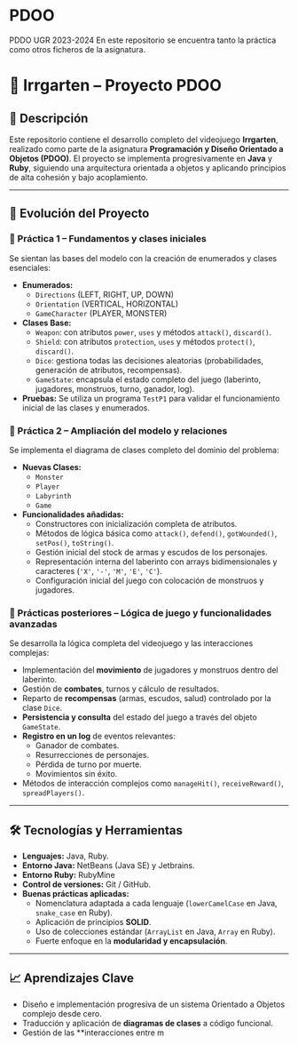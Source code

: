 # PDOO
PDDO UGR 2023-2024
En este repositorio se encuentra tanto la práctica como otros ficheros de la asignatura.

# 🏰 Irrgarten – Proyecto PDOO

## 📌 Descripción
Este repositorio contiene el desarrollo completo del videojuego **Irrgarten**, realizado como parte de la asignatura **Programación y Diseño Orientado a Objetos (PDOO)**.
El proyecto se implementa progresivamente en **Java** y **Ruby**, siguiendo una arquitectura orientada a objetos y aplicando principios de alta cohesión y bajo acoplamiento.

---

## 📆 Evolución del Proyecto

### 🔹 Práctica 1 – Fundamentos y clases iniciales
Se sientan las bases del modelo con la creación de enumerados y clases esenciales:
-   **Enumerados:**
    -   `Directions` (LEFT, RIGHT, UP, DOWN)
    -   `Orientation` (VERTICAL, HORIZONTAL)
    -   `GameCharacter` (PLAYER, MONSTER)
-   **Clases Base:**
    -   `Weapon`: con atributos `power`, `uses` y métodos `attack()`, `discard()`.
    -   `Shield`: con atributos `protection`, `uses` y métodos `protect()`, `discard()`.
    -   `Dice`: gestiona todas las decisiones aleatorias (probabilidades, generación de atributos, recompensas).
    -   `GameState`: encapsula el estado completo del juego (laberinto, jugadores, monstruos, turno, ganador, log).
-   **Pruebas:** Se utiliza un programa `TestP1` para validar el funcionamiento inicial de las clases y enumerados.

### 🔹 Práctica 2 – Ampliación del modelo y relaciones
Se implementa el diagrama de clases completo del dominio del problema:
-   **Nuevas Clases:**
    -   `Monster`
    -   `Player`
    -   `Labyrinth`
    -   `Game`
-   **Funcionalidades añadidas:**
    -   Constructores con inicialización completa de atributos.
    -   Métodos de lógica básica como `attack()`, `defend()`, `gotWounded()`, `setPos()`, `toString()`.
    -   Gestión inicial del stock de armas y escudos de los personajes.
    -   Representación interna del laberinto con arrays bidimensionales y caracteres (`'X'`, `'-'`, `'M'`, `'E'`, `'C'`).
    -   Configuración inicial del juego con colocación de monstruos y jugadores.

### 🔹 Prácticas posteriores – Lógica de juego y funcionalidades avanzadas
Se desarrolla la lógica completa del videojuego y las interacciones complejas:
-   Implementación del **movimiento** de jugadores y monstruos dentro del laberinto.
-   Gestión de **combates**, turnos y cálculo de resultados.
-   Reparto de **recompensas** (armas, escudos, salud) controlado por la clase `Dice`.
-   **Persistencia y consulta** del estado del juego a través del objeto `GameState`.
-   **Registro en un log** de eventos relevantes:
    -   Ganador de combates.
    -   Resurrecciones de personajes.
    -   Pérdida de turno por muerte.
    -   Movimientos sin éxito.
-   Métodos de interacción complejos como `manageHit()`, `receiveReward()`, `spreadPlayers()`.

---

## 🛠️ Tecnologías y Herramientas
-   **Lenguajes:** Java, Ruby.
-   **Entorno Java:** NetBeans (Java SE) y Jetbrains.
-   **Entorno Ruby:** RubyMine
-   **Control de versiones:** Git / GitHub.
-   **Buenas prácticas aplicadas:**
    -   Nomenclatura adaptada a cada lenguaje (`lowerCamelCase` en Java, `snake_case` en Ruby).
    -   Aplicación de principios **SOLID**.
    -   Uso de colecciones estándar (`ArrayList` en Java, `Array` en Ruby).
    -   Fuerte enfoque en la **modularidad y encapsulación**.

---

## 📈 Aprendizajes Clave
-   Diseño e implementación progresiva de un sistema Orientado a Objetos complejo desde cero.
-   Traducción y aplicación de **diagramas de clases** a código funcional.
-   Gestión de las **interacciones entre m
